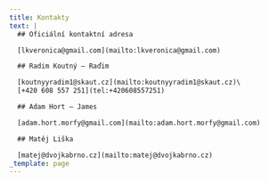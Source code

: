```yaml
---
title: Kontakty
text: |
  ## Oficiální kontaktní adresa

  [lkveronica@gmail.com](mailto:lkveronica@gmail.com)

  ## Radim Koutný – Raďim

  [koutnyyradim1@skaut.cz](mailto:koutnyyradim1@skaut.cz)\
  [+420 608 557 251](tel:+420608557251)

  ## Adam Hort – James

  [adam.hort.morfy@gmail.com](mailto:adam.hort.morfy@gmail.com)

  ## Matěj Liška

  [matej@dvojkabrno.cz](mailto:matej@dvojkabrno.cz)
_template: page
---
```


